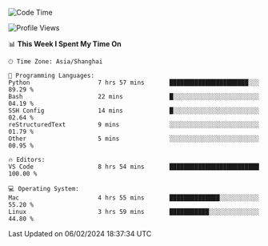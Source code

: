 <!--START_SECTION:waka-->
![Code Time](http://img.shields.io/badge/Code%20Time-347%20hrs%2026%20mins-blue)

![Profile Views](http://img.shields.io/badge/Profile%20Views-1-blue)

📊 **This Week I Spent My Time On** 

```text
🕑︎ Time Zone: Asia/Shanghai

💬 Programming Languages: 
Python                   7 hrs 57 mins       ██████████████████████░░░   89.29 % 
Bash                     22 mins             █░░░░░░░░░░░░░░░░░░░░░░░░   04.19 % 
SSH Config               14 mins             █░░░░░░░░░░░░░░░░░░░░░░░░   02.64 % 
reStructuredText         9 mins              ░░░░░░░░░░░░░░░░░░░░░░░░░   01.79 % 
Other                    5 mins              ░░░░░░░░░░░░░░░░░░░░░░░░░   00.95 % 

🔥 Editors: 
VS Code                  8 hrs 54 mins       █████████████████████████   100.00 % 

💻 Operating System: 
Mac                      4 hrs 55 mins       ██████████████░░░░░░░░░░░   55.20 % 
Linux                    3 hrs 59 mins       ███████████░░░░░░░░░░░░░░   44.80 % 
```


 Last Updated on 06/02/2024 18:37:34 UTC
<!--END_SECTION:waka-->
